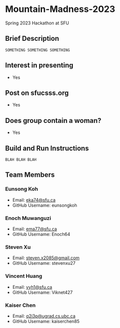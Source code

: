 # Mountain-Madness-2023
Spring 2023 Hackathon at SFU

## Brief Description
```
SOMETHING SOMETHING SOMETHING
```

## Interest in presenting
- Yes

## Post on sfucsss.org
- Yes

## Does group contain a woman?
- Yes

## Build and Run Instructions
```
BLAH BLAH BLAH 
```

## Team Members
### Eunsong Koh
- Email: eka74@sfu.ca
- GitHub Username: eunsongkoh

### Enoch Muwanguzi
- Email: ema77@sfu.ca
- GitHub Username: Enoch64

### Steven Xu
- Email: steven.x2085@gmail.com
- GitHub Username: stevenxu27

### Vincent Huang
- Email: vyh1@sfu.ca
- GitHub Username: Viknet427

### Kaiser Chen
- Email: q2i3p@ugrad.cs.ubc.ca
- GitHub Username: kaiserchen85
